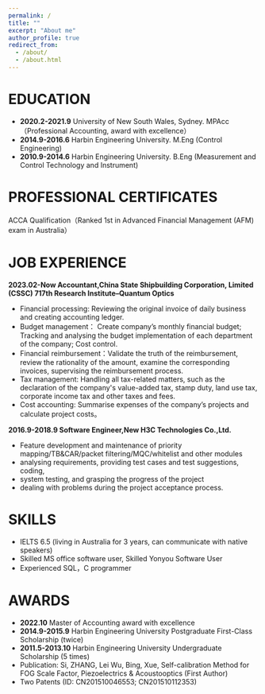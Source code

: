 ```yaml
---
permalink: /
title: ""
excerpt: "About me"
author_profile: true
redirect_from: 
  - /about/
  - /about.html
---
```


# EDUCATION
* **2020.2-2021.9** University of New South Wales, Sydney. MPAcc（Professional Accounting, award with excellence）
* **2014.9-2016.6** Harbin Engineering University. M.Eng (Control Engineering)
* **2010.9-2014.6** Harbin Engineering University. B.Eng (Measurement and Control Technology and Instrument)

# PROFESSIONAL CERTIFICATES
ACCA Qualification（Ranked 1st in Advanced Financial Management (AFM) exam in Australia）

# JOB EXPERIENCE
**2023.02-Now Accountant,China State Shipbuilding Corporation, Limited (CSSC) 717th Research Institute–Quantum Optics**
* Financial processing: Reviewing the original invoice of daily business and creating accounting ledger.
* Budget management： Create company’s monthly financial budget; Tracking and analysing the budget implementation of each department of the company; Cost control.
* Financial reimbursement：Validate the truth of the reimbursement, review the rationality of the amount, examine the corresponding invoices, supervising the reimbursement process.
* Tax management: Handling all tax-related matters, such as the declaration of the company's value-added tax, stamp duty, land use tax, corporate income tax and other taxes and fees.
* Cost accounting: Summarise expenses of the company’s projects and calculate project costs。

**2016.9-2018.9 Software Engineer,New H3C Technologies Co.,Ltd.**
* Feature development and maintenance of priority mapping/TB&CAR/packet filtering/MQC/whitelist and other modules
* analysing requirements, providing test cases and test suggestions, coding,
* system testing, and grasping the progress of the project
* dealing with problems during the project acceptance process.

# SKILLS
* IELTS 6.5 (living in Australia for 3 years, can communicate with native speakers)
* Skilled MS office software user, Skilled Yonyou Software User
* Experienced SQL，C programmer 

# AWARDS
* **2022.10** Master of Accounting award with excellence
* **2014.9-2015.9** Harbin Engineering University Postgraduate First-Class Scholarship (twice)
* **2011.5-2013.10** Harbin Engineering University Undergraduate Scholarship (5 times)
* Publication: Si, ZHANG, Lei Wu, Bing, Xue, Self-calibration Method for FOG Scale Factor, Piezoelectrics & Acoustooptics (First Author)
* Two Patents (ID: CN201510046553; CN201510112353)